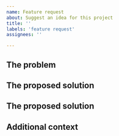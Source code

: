 ```yaml
---
name: Feature request
about: Suggest an idea for this project
title: ''
labels: 'feature request'
assignees: ''

---
```


<!-- THE PROBLEM:
  - Is your feature request related to a problem? Please describe.
  - Try to decribe the broblem as clear as possible. Ex. I'm always frustrated when [...]
-->
## The problem

<!-- THE SOLUTION:
  - Describe the solution you'd like.
  - A clear and concise description of what you want to happen.
  - If it is API changed, please provide examples of use

-->
## The proposed solution

<!-- THE ALTERNATIVES:
  - Describe alternatives you've considered
  - A clear and concise description of any alternative solutions or features you've considered.
-->
## The proposed solution

<!-- THE ADDITIONA CONTEXT:
  - Add any other context or screenshots about the feature request here.
-->
## Additional context

